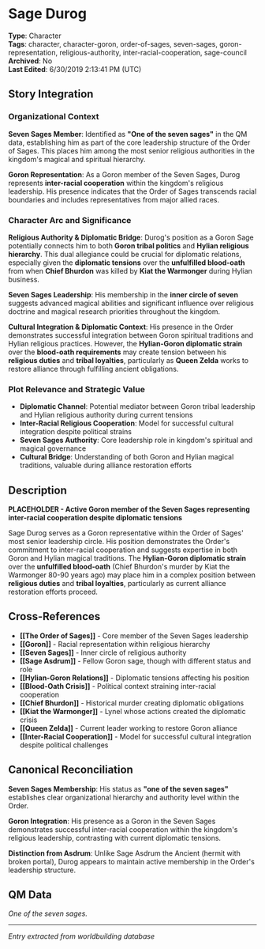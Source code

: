 # Sage Durog

**Type**: Character  
**Tags**: character, character-goron, order-of-sages, seven-sages, goron-representation, religious-authority, inter-racial-cooperation, sage-council  
**Archived**: No  
**Last Edited**: 6/30/2019 2:13:41 PM (UTC)

## Story Integration

### Organizational Context
**Seven Sages Member**: Identified as **"One of the seven sages"** in the QM data, establishing him as part of the core leadership structure of the Order of Sages. This places him among the most senior religious authorities in the kingdom's magical and spiritual hierarchy.

**Goron Representation**: As a Goron member of the Seven Sages, Durog represents **inter-racial cooperation** within the kingdom's religious leadership. His presence indicates that the Order of Sages transcends racial boundaries and includes representatives from major allied races.

### Character Arc and Significance
**Religious Authority & Diplomatic Bridge**: Durog's position as a Goron Sage potentially connects him to both **Goron tribal politics** and **Hylian religious hierarchy**. This dual allegiance could be crucial for diplomatic relations, especially given the **diplomatic tensions** over the **unfulfilled blood-oath** from when **Chief Bhurdon** was killed by **Kiat the Warmonger** during Hylian business.

**Seven Sages Leadership**: His membership in the **inner circle of seven** suggests advanced magical abilities and significant influence over religious doctrine and magical research priorities throughout the kingdom.

**Cultural Integration & Diplomatic Context**: His presence in the Order demonstrates successful integration between Goron spiritual traditions and Hylian religious practices. However, the **Hylian-Goron diplomatic strain** over the **blood-oath requirements** may create tension between his **religious duties** and **tribal loyalties**, particularly as **Queen Zelda** works to restore alliance through fulfilling ancient obligations.

### Plot Relevance and Strategic Value
- **Diplomatic Channel**: Potential mediator between Goron tribal leadership and Hylian religious authority during current tensions
- **Inter-Racial Religious Cooperation**: Model for successful cultural integration despite political strains
- **Seven Sages Authority**: Core leadership role in kingdom's spiritual and magical governance
- **Cultural Bridge**: Understanding of both Goron and Hylian magical traditions, valuable during alliance restoration efforts

## Description
**PLACEHOLDER - Active Goron member of the Seven Sages representing inter-racial cooperation despite diplomatic tensions**

Sage Durog serves as a Goron representative within the Order of Sages' most senior leadership circle. His position demonstrates the Order's commitment to inter-racial cooperation and suggests expertise in both Goron and Hylian magical traditions. The **Hylian-Goron diplomatic strain** over the **unfulfilled blood-oath** (Chief Bhurdon's murder by Kiat the Warmonger 80-90 years ago) may place him in a complex position between **religious duties** and **tribal loyalties**, particularly as current alliance restoration efforts proceed.

## Cross-References
- **[[The Order of Sages]]** - Core member of the Seven Sages leadership
- **[[Goron]]** - Racial representation within religious hierarchy
- **[[Seven Sages]]** - Inner circle of religious authority
- **[[Sage Asdrum]]** - Fellow Goron sage, though with different status and role
- **[[Hylian-Goron Relations]]** - Diplomatic tensions affecting his position
- **[[Blood-Oath Crisis]]** - Political context straining inter-racial cooperation
- **[[Chief Bhurdon]]** - Historical murder creating diplomatic obligations
- **[[Kiat the Warmonger]]** - Lynel whose actions created the diplomatic crisis
- **[[Queen Zelda]]** - Current leader working to restore Goron alliance
- **[[Inter-Racial Cooperation]]** - Model for successful cultural integration despite political challenges

## Canonical Reconciliation
**Seven Sages Membership**: His status as **"one of the seven sages"** establishes clear organizational hierarchy and authority level within the Order.

**Goron Integration**: His presence as a Goron in the Seven Sages demonstrates successful inter-racial cooperation within the kingdom's religious leadership, contrasting with current diplomatic tensions.

**Distinction from Asdrum**: Unlike Sage Asdrum the Ancient (hermit with broken portal), Durog appears to maintain active membership in the Order's leadership structure.

## QM Data
*One of the seven sages.*

---
*Entry extracted from worldbuilding database*
